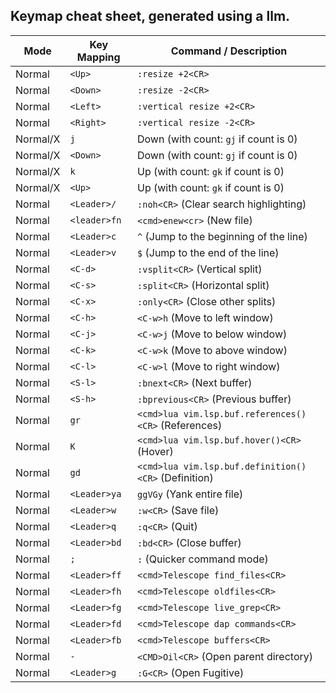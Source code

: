 ## Keymap cheat sheet, generated using a llm.

| Mode      | Key Mapping         | Command / Description                              |
|-----------|---------------------|---------------------------------------------------|
| Normal    | `<Up>`              | `:resize +2<CR>`                                  |
| Normal    | `<Down>`            | `:resize -2<CR>`                                  |
| Normal    | `<Left>`            | `:vertical resize +2<CR>`                         |
| Normal    | `<Right>`           | `:vertical resize -2<CR>`                         |
| Normal/X  | `j`                 | Down (with count: `gj` if count is 0)             |
| Normal/X  | `<Down>`            | Down (with count: `gj` if count is 0)             |
| Normal/X  | `k`                 | Up (with count: `gk` if count is 0)               |
| Normal/X  | `<Up>`              | Up (with count: `gk` if count is 0)               |
| Normal    | `<Leader>/`         | `:noh<CR>` (Clear search highlighting)             |
| Normal    | `<leader>fn`       | `<cmd>enew<cr>` (New file)                        |
| Normal    | `<Leader>c`         | `^` (Jump to the beginning of the line)           |
| Normal    | `<Leader>v`         | `$` (Jump to the end of the line)                 |
| Normal    | `<C-d>`             | `:vsplit<CR>` (Vertical split)                    |
| Normal    | `<C-s>`             | `:split<CR>` (Horizontal split)                   |
| Normal    | `<C-x>`             | `:only<CR>` (Close other splits)                  |
| Normal    | `<C-h>`             | `<C-w>h` (Move to left window)                    |
| Normal    | `<C-j>`             | `<C-w>j` (Move to below window)                   |
| Normal    | `<C-k>`             | `<C-w>k` (Move to above window)                   |
| Normal    | `<C-l>`             | `<C-w>l` (Move to right window)                   |
| Normal    | `<S-l>`             | `:bnext<CR>` (Next buffer)                        |
| Normal    | `<S-h>`             | `:bprevious<CR>` (Previous buffer)                |
| Normal    | `gr`                | `<cmd>lua vim.lsp.buf.references()<CR>` (References) |
| Normal    | `K`                 | `<cmd>lua vim.lsp.buf.hover()<CR>` (Hover)       |
| Normal    | `gd`                | `<cmd>lua vim.lsp.buf.definition()<CR>` (Definition) |
| Normal    | `<Leader>ya`        | `ggVGy` (Yank entire file)                        |
| Normal    | `<Leader>w`         | `:w<CR>` (Save file)                             |
| Normal    | `<Leader>q`         | `:q<CR>` (Quit)                                   |
| Normal    | `<Leader>bd`        | `:bd<CR>` (Close buffer)                          |
| Normal    | `;`                 | `:` (Quicker command mode)                        |
| Normal    | `<Leader>ff`        | `<cmd>Telescope find_files<CR>`                   |
| Normal    | `<Leader>fh`        | `<cmd>Telescope oldfiles<CR>`                      |
| Normal    | `<Leader>fg`        | `<cmd>Telescope live_grep<CR>`                     |
| Normal    | `<Leader>fd`        | `<cmd>Telescope dap commands<CR>`                  |
| Normal    | `<Leader>fb`        | `<cmd>Telescope buffers<CR>`                        |
| Normal    | `-`                 | `<CMD>Oil<CR>` (Open parent directory)            |
| Normal    | `<Leader>g`         | `:G<CR>` (Open Fugitive)                            |
